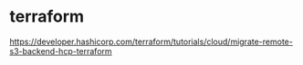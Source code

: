 # terraform
https://developer.hashicorp.com/terraform/tutorials/cloud/migrate-remote-s3-backend-hcp-terraform
